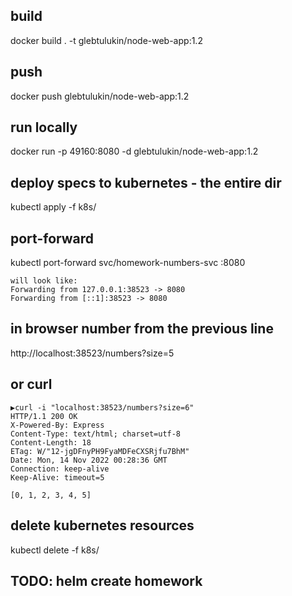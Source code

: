 ## build
docker build . -t glebtulukin/node-web-app:1.2

## push 
docker push glebtulukin/node-web-app:1.2

## run locally
docker run -p 49160:8080 -d glebtulukin/node-web-app:1.2

## deploy specs to kubernetes - the entire dir
kubectl apply -f k8s/

## port-forward
kubectl port-forward svc/homework-numbers-svc :8080
```
will look like:
Forwarding from 127.0.0.1:38523 -> 8080
Forwarding from [::1]:38523 -> 8080
```

## in browser number from the previous line
http://localhost:38523/numbers?size=5

## or curl
```
▶curl -i "localhost:38523/numbers?size=6"
HTTP/1.1 200 OK
X-Powered-By: Express
Content-Type: text/html; charset=utf-8
Content-Length: 18
ETag: W/"12-jgDFnyPH9FyaMDFeCXSRjfu7BhM"
Date: Mon, 14 Nov 2022 00:28:36 GMT
Connection: keep-alive
Keep-Alive: timeout=5

[0, 1, 2, 3, 4, 5]
```

## delete kubernetes resources
kubectl delete -f k8s/

## TODO: helm create homework

